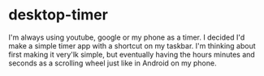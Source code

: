 # desktop-timer
I'm always using youtube, google or my phone as a timer. I decided I'd make a simple timer app with a shortcut on my taskbar. I'm thinking about first making it very'lk simple, but eventually having the hours minutes and seconds as a scrolling wheel just like in Android on my phone. 
